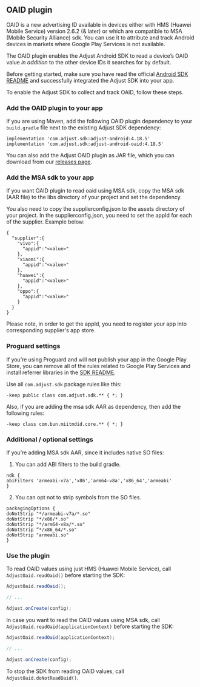 ## OAID plugin

OAID is a new advertising ID available in devices either with HMS (Huawei Mobile Service) version 2.6.2 (& later) or which are compatible to MSA (Mobile Security Alliance) sdk. You can use it to attribute and track Android devices in markets where Google Play Services is not available. 

The OAID plugin enables the Adjust Android SDK to read a device’s OAID value *in addition* to the other device IDs it searches for by default. 

Before getting started, make sure you have read the official [Android SDK README][readme] and successfully integrated the Adjust SDK into your app.

To enable the Adjust SDK to collect and track OAID, follow these steps.

### Add the OAID plugin to your app

If you are using Maven, add the following OAID plugin dependency to your `build.gradle` file next to the existing Adjust SDK dependency:

```
implementation 'com.adjust.sdk:adjust-android:4.18.5'
implementation 'com.adjust.sdk:adjust-android-oaid:4.18.5'
```

You can also add the Adjust OAID plugin as JAR file, which you can download from our [releases page][releases].

### Add the MSA sdk to your app

If you want OAID plugin to read oaid using MSA sdk, copy the MSA sdk (AAR file) to the libs directory of your project and set the dependency.

You also need to copy the supplierconfig.json to the assets directory of your project.  In the supplierconfig.json, you need to set the appId for each of the supplier.  Example below:
```
{
  "supplier":{
    "vivo":{
      "appid":"<value>"
    },
    "xiaomi":{
      "appid":"<value>"
    },
    "huawei":{
      "appid":"<value>"
    },
    "oppo":{
      "appid":"<value>"
    }
  }
}
```
Please note, in order to get the appId, you need to register your app into corresponding supplier's app store.


### Proguard settings

If you’re using Proguard and will not publish your app in the Google Play Store, you can remove all of the rules related to Google Play Services and install referrer libraries in the [SDK README][readme proguard].

Use all `com.adjust.sdk` package rules like this:

```
-keep public class com.adjust.sdk.** { *; }
```

Also, if you are adding the msa sdk AAR as dependency, then add the following rules:

```
-keep class com.bun.miitmdid.core.** { *; }
```

### Additional / optional settings

If you’re adding MSA sdk AAR, since it includes native SO files:

1. You can add ABI filters to the build gradle.
```
ndk {
abiFilters 'armeabi-v7a','x86','arm64-v8a','x86_64','armeabi'
}
```

2. You can opt not to strip symbols from the SO files.
```
packagingOptions { 
doNotStrip "*/armeabi-v7a/*.so"
doNotStrip "*/x86/*.so" 
doNotStrip "*/arm64-v8a/*.so" 
doNotStrip “*/x86_64/*.so" 
doNotStrip "armeabi.so"
}
```

### Use the plugin

To read OAID values using just HMS (Huawei Mobile Service), call `AdjustOaid.readOaid()` before starting the SDK:

```java
AdjustOaid.readOaid();

// ...

Adjust.onCreate(config);
```

In case you want to read the OAID values using MSA sdk, call `AdjustOaid.readOaid(applicationContext)` before starting the SDK: 

```java
AdjustOaid.readOaid(applicationContext);

// ...

Adjust.onCreate(config);
```

To stop the SDK from reading OAID values, call `AdjustOaid.doNotReadOaid()`.


[readme]:    ../../../README.md
[releases]:  https://github.com/adjust/android_sdk/releases
[readme proguard]: https://github.com/adjust/android_sdk#qs-proguard

